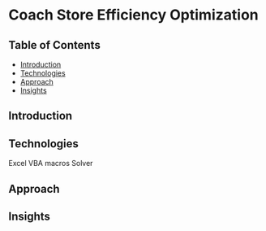 # Coach Store Efficiency Optimization
## Table of Contents
- [Introduction](#introduction)
- [Technologies](#technologies)
- [Approach](#approach)
- [Insights](#insights)
## Introduction

## Technologies
Excel VBA macros
Solver
## Approach

## Insights
